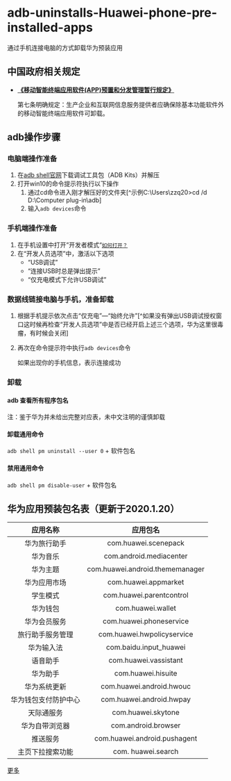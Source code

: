 # adb-uninstalls-Huawei-phone-pre-installed-apps

通过手机连接电脑的方式卸载华为预装应用

## 中国政府相关规定

* [**《移动智能终端应用软件(APP)预置和分发管理暂行规定》**](https://www.miit.gov.cn/jgsj/xgj/wjfb/art/2020/art_212af2d042a240ae968100f485776b24.html)

  第七条明确规定：生产企业和互联网信息服务提供者应确保除基本功能软件外的移动智能终端应用软件可卸载。

## adb操作步骤

### 电脑端操作准备

1. 在[adb shell官网](https://adbshell.com/upload/adb.zip)下载调试工具包（ADB Kits）并解压
2. 打开win10的命令提示符执行以下操作
   1. 通过cd命令进入刚才解压好的文件夹[^示例C:\Users\zzq20>cd /d D:\Computer plug-in\adb] 
   2. 输入`adb devices`命令

### 手机端操作准备

1. 在手机设置中打开”开发者模式“[`如何打开？`](https://developer.huawei.com/consumer/cn/doc/quickapp-open-developer-option)
2. 在“开发人员选项”中，激活以下选项
   - “USB调试”
   - “连接USB时总是弹出提示”
   - “仅充电模式下允许USB调试”

### 数据线链接电脑与手机，准备卸载

1. 根据手机提示依次点击“仅充电”—“始终允许”[^如果没有弹出USB调试授权窗口这时候再检查“开发人员选项”中是否已经开启上述三个选项，华为这里很毒瘤，有时候会关闭]

2. 再次在命令提示符中执行`adb devices`命令

   如果出现你的手机信息，表示连接成功

### 卸载

#### adb 查看所有程序包名

注：鉴于华为并未给出完整对应表，未中文注明的谨慎卸载

#### 卸载通用命令

`adb shell pm uninstall --user 0` + 软件包名

#### 禁用通用命令

`adb shell pm disable-user` + 软件包名

## 华为应用预装包名表（更新于2020.1.20）

|       应用名称       |            应用包名             |
| :------------------: | :-----------------------------: |
|     华为旅行助手     |      com.huawei.scenepack       |
|       华为音乐       |     com.android.mediacenter     |
|       华为主题       | com.huawei.android.thememanager |
|     华为应用市场     |      com.huawei.appmarket       |
|       学生模式       |    com.huawei.parentcontrol     |
|       华为钱包       |        com.huawei.wallet        |
|     华为会员服务     |     com.huawei.phoneservice     |
|   旅行助手服务管理   |   com.huawei.hwpolicyservice    |
|      华为输入法      |     com.baidu.input_huawei      |
|       语音助手       |      com.huawei.vassistant      |
|       华为助手       |       com.huawei.hisuite        |
|     华为系统更新     |    com.huawei.android.hwouc     |
| 华为钱包支付防护中心 |    com.huawei.android.hwpay     |
|      天际通服务      |       com.huawei.skytone        |
|    华为自带浏览器    |       com.android.browser       |
|       推送服务       |  com.huawei.android.pushagent   |
|   主页下拉搜索功能   |       com. huawei.search        |

[更多](https://zhangyiming748.github.io/2020/08/02/hwPackage/)
